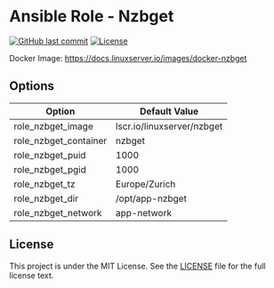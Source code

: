 # Ansible Role - Nzbget

[![GitHub last commit](https://img.shields.io/github/last-commit/ursinn-ansible/role-nzbget?logo=github&style=for-the-badge)](https://github.com/ursinn-ansible/role-nzbget/commits)
[![License](https://img.shields.io/github/license/ursinn-ansible/role-nzbget?style=for-the-badge)](https://github.com/ursinn-ansible/role-nzbget/blob/main/LICENSE)

Docker Image: https://docs.linuxserver.io/images/docker-nzbget

## Options

| Option | Default Value |
| ---- | ---- |
| role_nzbget_image | lscr.io/linuxserver/nzbget |
| role_nzbget_container | nzbget |
| role_nzbget_puid | 1000 |
| role_nzbget_pgid | 1000 |
| role_nzbget_tz | Europe/Zurich |
| role_nzbget_dir | /opt/app-nzbget |
| role_nzbget_network | app-network |

## License

This project is under the MIT License. See the [LICENSE](https://github.com/ursinn-ansible/role-nzbget/blob/main/LICENSE) file for the full license text.
